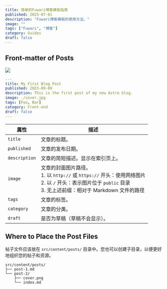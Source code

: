 ```yaml
---
title: 简单的Fuwari博客模板指南
published: 2025-07-01
description: "Fuwari博客模板的使用方法。"
image: ""
tags: ["Fuwari", "博客"]
category: Guides
draft: false
---
```


## Front-matter of Posts

![](https://cdn.jsdelivr.net/gh/YAO-JIAYE/my_imgs_repo@main/imgs/cover.jpeg)

```yaml
---
title: My First Blog Post
published: 2023-09-09
description: This is the first post of my new Astro blog.
image: ./cover.jpg
tags: [Foo, Bar]
category: Front-end
draft: false
---
```
| 属性         | 描述                                                                                                                                                                                                 |
|--------------|-----------------------------------------------------------------------------------------------------------------------------------------------------------------------------------------------------|
| `title`       | 文章的标题。                                                                                                                                                                                      |
| `published`   | 文章的发布日期。                                                                                                                                                                            |
| `description` | 文章的简短描述。显示在索引页上。                                                                                                                                                   |
| `image`       | 文章的封面图片路径。<br/>1. 以 `http://` 或 `https://` 开头：使用网络图片<br/>2. 以 `/` 开头：表示图片位于 `public` 目录<br/>3. 无上述前缀：相对于 Markdown 文件的路径 |
| `tags`        | 文章的标签。                                                                                                                                                                                       |
| `category`    | 文章的分类。                                                                                                                                                                                   |
| `draft`       | 是否为草稿（草稿不会显示）。                                                                                                                                                    |
## Where to Place the Post Files



帖子文件应该放在 `src/content/posts/` 目录中。您也可以创建子目录，以便更好地组织您的帖子和资源。

```
src/content/posts/
├── post-1.md
└── post-2/
    ├── cover.png
    └── index.md
```
